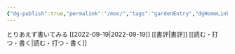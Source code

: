 ```yaml
---
{"dg-publish":true,"permalink":"/moc/","tags":"gardenEntry","dgHomeLink":true,"dgPassFrontmatter":false}
---
```


とりあえず書いてみる
[[2022-09-19|2022-09-19]]
[[書評|書評]]
[[読む・打つ・書く|読む・打つ・書く]]
